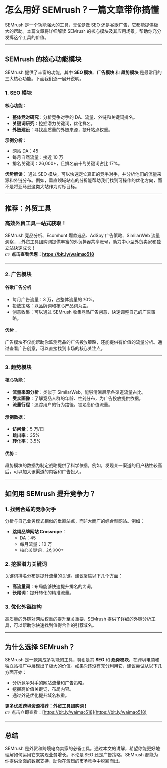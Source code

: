 # 怎么用好 SEMrush？一篇文章带你搞懂

SEMrush 是一个功能强大的工具，无论是做 SEO 还是谷歌广告，它都能提供极大的帮助。本篇文章将详细解读 SEMrush 的核心模块及其应用场景，帮助你充分发挥这个工具的价值。

---

## SEMrush 的核心功能模块

SEMrush 提供了丰富的功能，其中 **SEO 模块**、**广告模块** 和 **趋势模块** 是最常用的三大核心功能。下面我们逐一展开说明。

### 1. SEO 模块

#### 核心功能：
- **整体竞对研究**：分析竞争对手的 DA、流量、外链和关键词排名。
- **关键词研究**：挖掘潜力关键词，优化排名。
- **外链建设**：寻找高质量的外链来源，提升站点权重。

**示例分析：**
- 网站 DA：45
- 每月自然流量：接近 10 万
- 排名关键词：26,000+，且排名前十的关键词占比 17%。

**优势解读：**
通过 SEO 模块，可以快速定位真正的竞争对手，并分析他们的流量来源和外链分布。例如，垂直领域站点的分析能帮助我们找到可操作的优化方向，而不是将亚马逊这类大站作为对标目标。

---

## **推荐：外贸工具**

### 高效外贸工具一站式获取！
SEMrush 竞品分析、Ecomhunt 爆款选品、AdSpy 广告策略、SimilarWeb 流量洞察……外贸工具团购网提供丰富的外贸神器共享账号，助力中小型外贸卖家和独立站快速成长！  
👉 **点击查看优惠：https://bit.ly/waimao518**

---

### 2. 广告模块

#### 谷歌广告分析
- 每月广告流量：3 万，占整体流量的 20%。
- 投放策略：以品牌词和核心产品词为主。
- 创意收集：可以通过 SEMrush 收集竞品广告创意，快速调整自己的广告策略。

#### 优势：
广告模块不仅能帮助你监测竞品的广告投放策略，还能提供有价值的流量分析。通过查看广告创意，可以直接找到市场的核心关注点。

---

### 3. 趋势模块

#### 核心功能：
- **流量来源分析**：类似于 SimilarWeb，能够清晰展示各渠道流量占比。
- **受众画像**：了解竞品人群的年龄、性别分布，为广告投放提供依据。
- **流量行程**：追踪用户的行为路径，锁定高价值流量。

#### 示例数据：
- **访问量**：5 万/日
- **跳出率**：35%
- **转化率**：3.5%

#### 优势：
趋势模块的数据为制定战略提供了科学依据。例如，发现某一渠道的用户粘性较高后，可以加大该渠道的内容和广告投入。

---

## 如何用 SEMrush 提升竞争力？

### 1. 找到合适的竞争对手
分析与自己业务模式相似的垂直站点，而非大而广的综合型网站。例如：
- **跳绳品牌网站 Crossrope**：
  - DA：45
  - 每月流量：10 万
  - 核心关键词：26,000+

### 2. 挖掘潜力关键词
关键词排名分布是提升流量的关键。建议聚焦以下几个方面：
- **高流量词**：布局能够快速提升排名的大词。
- **长尾词**：提升转化的精准流量。

### 3. 优化外链结构
高质量的外链对网站权重的提升至关重要。SEMrush 提供了详细的外链分析工具，可以帮助你快速找到值得合作的引荐域名。

---

## 为什么选择 SEMrush？

SEMrush 是一款集成多功能的工具，特别是其 **SEO** 和 **趋势模块**，在跨境电商和独立站推广中展现出了极大的价值。如果你还没有充分利用它，建议尝试从以下几方面开始：
- 分析竞争对手的网站流量和广告策略。
- 挖掘高价值关键词，布局内容。
- 通过外链优化提升域名权重。

**更多优质跨境资源推荐：外贸工具团购网！**  
👉 点击立即查看：[https://bit.ly/waimao518](https://bit.ly/waimao518)

---

## 总结

SEMrush 是外贸和跨境电商卖家的必备工具。通过本文的讲解，希望你能更好地理解如何运用它来实现业务增长。不论是 SEO 还是广告策略，SEMrush 都能为你提供全面的数据支持，助你在激烈的市场竞争中脱颖而出。


